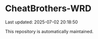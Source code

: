 # CheatBrothers-WRD

Last updated: 2025-07-02 20:18:50

This repository is automatically maintained.
